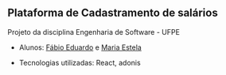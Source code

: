 ## Plataforma de Cadastramento de salários

Projeto da disciplina Engenharia de Software - UFPE

- Alunos: [Fábio Eduardo](https://github.com/feduardomelo) e [Maria Estela](https://github.com/estelasouza)

- Tecnologias utilizadas: React, adonis
